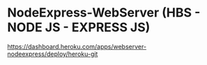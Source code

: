 # NodeExpress-WebServer (HBS - NODE JS - EXPRESS JS)

https://dashboard.heroku.com/apps/webserver-nodeexpress/deploy/heroku-git
